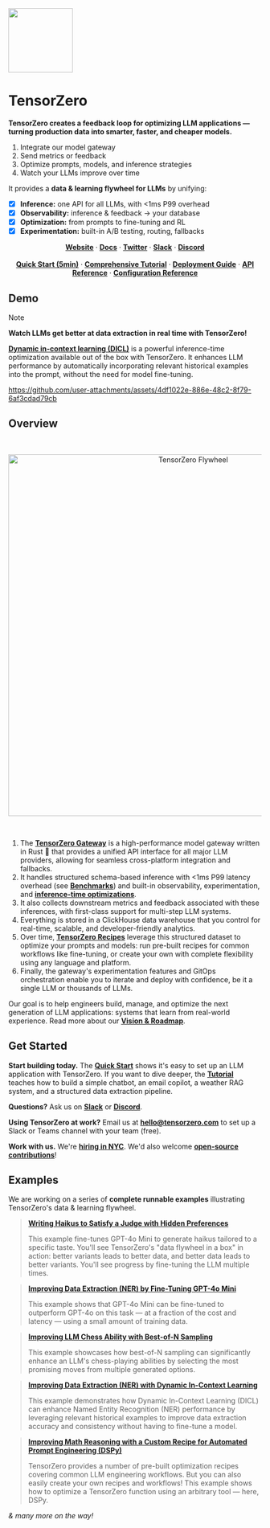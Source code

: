 <img src="https://github.com/user-attachments/assets/47d67430-386d-4675-82ad-d4734d3262d9" width=128 height=128>

# TensorZero

**TensorZero creates a feedback loop for optimizing LLM applications — turning production data into smarter, faster, and cheaper models.**

1. Integrate our model gateway
2. Send metrics or feedback
3. Optimize prompts, models, and inference strategies
4. Watch your LLMs improve over time

It provides a **data & learning flywheel for LLMs** by unifying:

- [x] **Inference:** one API for all LLMs, with <1ms P99 overhead
- [x] **Observability:** inference & feedback → your database
- [x] **Optimization:** from prompts to fine-tuning and RL
- [x] **Experimentation:** built-in A/B testing, routing, fallbacks

<p align="center">
  <b><a href="https://www.tensorzero.com/" target="_blank">Website</a></b>
  ·
  <b><a href="https://www.tensorzero.com/docs" target="_blank">Docs</a></b>
  ·
  <b><a href="https://www.x.com/tensorzero" target="_blank">Twitter</a></b>
  ·
  <b><a href="https://www.tensorzero.com/slack" target="_blank">Slack</a></b>
  ·
  <b><a href="https://www.tensorzero.com/discord" target="_blank">Discord</a></b>
  <br>
  <br>
  <b><a href="https://www.tensorzero.com/docs/gateway/quickstart" target="_blank">Quick Start (5min)</a></b>
  ·
  <b><a href="https://www.tensorzero.com/docs/gateway/tutorial" target="_blank">Comprehensive Tutorial</a></b>
  ·
  <b><a href="https://www.tensorzero.com/docs/gateway/deployment" target="_blank">Deployment Guide</a></b>
  ·
  <b><a href="https://www.tensorzero.com/docs/gateway/api-reference" target="_blank">API Reference</a></b>
  ·
  <b><a href="https://www.tensorzero.com/docs/gateway/deployment" target="_blank">Configuration Reference</a></b>
</p>

## Demo

> [!NOTE]
>
> **Watch LLMs get better at data extraction in real time with TensorZero!**
>
> **[Dynamic in-context learning (DICL)](https://www.tensorzero.com/docs/gateway/guides/inference-time-optimizations#dynamic-in-context-learning-dicl)** is a powerful inference-time optimization available out of the box with TensorZero.
> It enhances LLM performance by automatically incorporating relevant historical examples into the prompt, without the need for model fine-tuning.

https://github.com/user-attachments/assets/4df1022e-886e-48c2-8f79-6af3cdad79cb

## Overview

<br>
<p align="center" >
  <a href="https://www.tensorzero.com/docs">
    <picture>
      <source media="(prefers-color-scheme: light)" srcset="https://github.com/user-attachments/assets/34a92c18-242e-4d76-a99c-861283de68a6">
      <source media="(prefers-color-scheme: dark)" srcset="https://github.com/user-attachments/assets/e8bc699b-6378-4c2a-9cc1-6d189025e270">
      <img alt="TensorZero Flywheel" src="https://github.com/user-attachments/assets/34a92c18-242e-4d76-a99c-861283de68a6" width=720>
    </picture>
  </a>
</p>
<br>

1. The **[TensorZero Gateway](https://www.tensorzero.com/docs/gateway/)** is a high-performance model gateway written in Rust 🦀 that provides a unified API interface for all major LLM providers, allowing for seamless cross-platform integration and fallbacks.
2. It handles structured schema-based inference with &lt;1ms P99 latency overhead (see **[Benchmarks](https://www.tensorzero.com/docs/gateway/benchmarks)**) and built-in observability, experimentation, and **[inference-time optimizations](https://www.tensorzero.com/docs/gateway/guides/inference-time-optimizations)**.
3. It also collects downstream metrics and feedback associated with these inferences, with first-class support for multi-step LLM systems.
4. Everything is stored in a ClickHouse data warehouse that you control for real-time, scalable, and developer-friendly analytics.
5. Over time, **[TensorZero Recipes](https://www.tensorzero.com/docs/recipes)** leverage this structured dataset to optimize your prompts and models: run pre-built recipes for common workflows like fine-tuning, or create your own with complete flexibility using any language and platform.
6. Finally, the gateway's experimentation features and GitOps orchestration enable you to iterate and deploy with confidence, be it a single LLM or thousands of LLMs.

Our goal is to help engineers build, manage, and optimize the next generation of LLM applications: systems that learn from real-world experience.
Read more about our **[Vision & Roadmap](https://www.tensorzero.com/docs/vision-roadmap/)**.

## Get Started

**Start building today.**
The **[Quick Start](https://www.tensorzero.com/docs/gateway/quickstart)** shows it's easy to set up an LLM application with TensorZero.
If you want to dive deeper, the **[Tutorial](https://www.tensorzero.com/docs/gateway/tutorial)** teaches how to build a simple chatbot, an email copilot, a weather RAG system, and a structured data extraction pipeline.

**Questions?**
Ask us on **[Slack](https://www.tensorzero.com/slack)** or **[Discord](https://www.tensorzero.com/discord)**.

**Using TensorZero at work?**
Email us at **[hello@tensorzero.com](mailto:hello@tensorzero.com)** to set up a Slack or Teams channel with your team (free).

**Work with us.**
We're **[hiring in NYC](https://www.tensorzero.com/jobs)**.
We'd also welcome **[open-source contributions](https://github.com/tensorzero/tensorzero/blob/main/CONTRIBUTING.md)**!

## Examples

We are working on a series of **complete runnable examples** illustrating TensorZero's data & learning flywheel.

> **[Writing Haikus to Satisfy a Judge with Hidden Preferences](https://github.com/tensorzero/tensorzero/tree/main/examples/haiku-hidden-preferences)**
>
> This example fine-tunes GPT-4o Mini to generate haikus tailored to a specific taste.
> You'll see TensorZero's "data flywheel in a box" in action: better variants leads to better data, and better data leads to better variants.
> You'll see progress by fine-tuning the LLM multiple times.

> **[Improving Data Extraction (NER) by Fine-Tuning GPT-4o Mini](https://github.com/tensorzero/tensorzero/tree/main/examples/ner-fine-tuning)**
>
> This example shows that GPT-4o Mini can be fine-tuned to outperform GPT-4o on this task &mdash; at a fraction of the cost and latency &mdash; using a small amount of training data.

> **[Improving LLM Chess Ability with Best-of-N Sampling](https://github.com/tensorzero/tensorzero/tree/main/examples/chess-puzzles-best-of-n-sampling/)**
>
> This example showcases how best-of-N sampling can significantly enhance an LLM's chess-playing abilities by selecting the most promising moves from multiple generated options.

> **[Improving Data Extraction (NER) with Dynamic In-Context Learning](https://github.com/tensorzero/tensorzero/tree/main/examples/ner-dicl)**
>
> This example demonstrates how Dynamic In-Context Learning (DICL) can enhance Named Entity Recognition (NER) performance by leveraging relevant historical examples to improve data extraction accuracy and consistency without having to fine-tune a model.

> **[Improving Math Reasoning with a Custom Recipe for Automated Prompt Engineering (DSPy)](https://github.com/tensorzero/tensorzero/tree/main/examples/gsm8k-custom-recipe-dspy)**
>
> TensorZero provides a number of pre-built optimization recipes covering common LLM engineering workflows.
> But you can also easily create your own recipes and workflows!
> This example shows how to optimize a TensorZero function using an arbitrary tool — here, DSPy.

_& many more on the way!_
